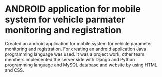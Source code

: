 # ANDROID application for mobile system for vehicle parmater monitoring and registration
Created an android application for mobile system for vehicle parameter monitoring and registration.
For creating an android application Java programming language was used.
It was a project work, other team members implemented the server side with Django and Python programming language and MySQL database and website by using HTML and CSS.
